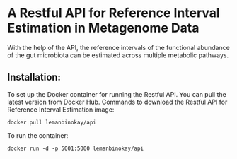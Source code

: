 # A Restful API for Reference Interval Estimation in Metagenome Data
With the help of the API, the reference intervals of the functional abundance of the gut microbiota can be estimated across multiple metabolic pathways.

## Installation:

To set up the Docker container for running the Restful API. You can pull the latest version from Docker Hub.
Commands to download the Restful API for Reference Interval Estimation image:

```
docker pull lemanbinokay/api
```

To run the container:

```
docker run -d -p 5001:5000 lemanbinokay/api
```
